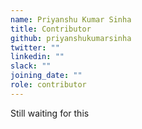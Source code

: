 ```yaml
---
name: Priyanshu Kumar Sinha
title: Contributor
github: priyanshukumarsinha
twitter: ""
linkedin: ""
slack: ""
joining_date: ""
role: contributor
---
```


Still waiting for this
